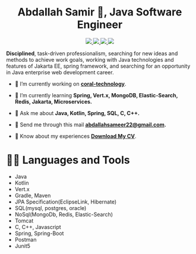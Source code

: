 <h1 align="center">Abdallah Samir 🤝, Java Software Engineer</h1>
<p align="center">
<a href="https://www.linkedin.com/in/abdallah96/">
    <img src="https://img.shields.io/badge/linkedin-%230077B5.svg?style=for-the-badge&logo=linkedin&logoColor=white"/>
</a>
<a href="https://www.hackerrank.com/abdallahsameer22/">
    <img src="https://img.shields.io/badge/-Hackerrank-2EC866?style=for-the-badge&logo=HackerRank&logoColor=white"/>
</a>
<a href="https://github.com/abdallah-samir96/">
    <img src="https://img.shields.io/badge/github-%23121011.svg?style=for-the-badge&logo=github&logoColor=white"/>
</a>
<a href="https://codepen.io/abdallah_samir/">
    <img src="https://img.shields.io/badge/Codepen-000000?style=for-the-badge&logo=codepen&logoColor=white"/>
</a>
</p>
<p align="left">

<b>Disciplined</b>, task-driven professionalism, searching for new ideas and methods to achieve work goals, working with Java technologies and features of Jakarta EE, spring framework, and searching for an opportunity in Java enterprise web development career.

</p>

- 🔭 I’m currently working on [**coral-technology**](https://www.linkedin.com/company/coral-technology-io/mycompany/).

- 🌱 I’m currently learning **Spring, Vert.x, MongoDB, Elastic-Search, Redis, Jakarta, Microservices.**

- 💬 Ask me about **Java, Kotlin, Spring, SQL, C, C++.**

- 📧 Send me through this mail **abdallahsameer22@gmail.com.**

- 📄 Know about my experiences [**Download My CV**](https://drive.google.com/file/d/1UDdT5kpMl89_fcXiTgzYKMGGuVaQ33Fp/view?usp=share_link).


# 🧑‍💻 Languages and Tools
* Java
* Kotlin
* Vert.x
* Gradle, Maven
* JPA Specification(EclipseLink, Hibernate)
* SQL(mysql, postgres, oracle)
* NoSql(MongoDb, Redis, Elastic-Search)
* Tomcat
* C, C++, Javascript
* Spring, Spring-Boot
* Postman
* Junit5
